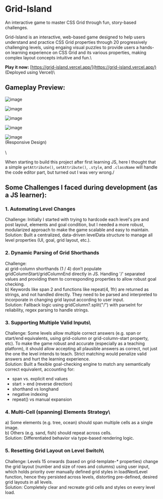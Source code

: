 # Grid-Island
An interactive game to master CSS Grid through fun, story-based challenges.

Grid-Island is an interactive, web-based game designed to help users understand and practice CSS Grid properties through 20 progressively challenging levels, using engaing visual puzzles to provide users a hands-on learning experience on CSS Grid and its various properties, making complex layout concepts intuitive and fun.\


**Play it now:** [https://grid-island.vercel.app/](https://grid-island.vercel.app/) (Deployed using Vercel)\


## Gameplay Preview:

![image](https://github.com/user-attachments/assets/50e7642e-8d3c-4134-9f25-ade66b5be493)

![image](https://github.com/user-attachments/assets/2877d793-1617-41d4-bcd9-55977d46d196)

![image](https://github.com/user-attachments/assets/cc6fb042-caf2-42b2-ad56-f83b23e8c699)

![image](https://github.com/user-attachments/assets/637a21a1-1a64-4d89-8377-f2671fb0f239)

![image](https://github.com/user-attachments/assets/104e720a-dd32-423b-9c5f-d7b8c75ef4d4)\
(Responsive Design)\
\
\


When starting to build this project after first learning JS, here I thought that a simple `getAttribute()`, `setAttribute()`, `.style`, and `.className` will handle the code editor part, but turned out I was very wrong./

## Some Challenges I faced during development (as a JS learner):

### 1. Automating Level Changes
Challenge: Initially I started with trying to hardcode each level's pre and post layout, elements and goal condition, but I needed a more robust, modularized approach to make the game scalable and easy to maintain.
Solution: Built a centralized, data-driven levelData structure to manage all level properties (UI, goal, grid layout, etc.).

### 2. Dynamic Parsing of Grid Shorthands
Challenge: \
a) grid-column shorthands (1 / 4) don’t populate gridColumnStart/gridColumnEnd directly in JS. Handling '/' separated values and providing them to corresponding properties to allow robust goal checking.\
b) Keywords like span 2 and functions like repeat(4, 1fr) are returned as strings, and not handled directly. They need to be parsed and interpreted to incorporate in changing grid layout according to user input.\
Solution: Fallback logic using gridColumn?.split("/") with parseInt for reliability, regex parsing to handle strings.

### 3. Supporting Multiple Valid Inputs\
Challenge: Some levels allow multiple correct answers (e.g. span or start/end equivalents, using grid-column or grid-column-start property, etc). To make the game robust and accurate (especially as a teaching platform), it should allow accepting all plausible answers as correct, not just the one the level intends to teach. Strict matching would penalize valid answers and hurt the learning experience.\
Solution: Built a flexible goal-checking engine to match any semantically correct equivalent, accounting for:
- span vs. explicit end values
- start > end (reverse direction)
- shorthand vs longhand
- negative indexing
- repeat() vs manual expansion

### 4. Multi-Cell (spanning) Elements Strategy\
a) Some elements (e.g. tree, ocean) should span multiple cells as a single image.\
b) Others (e.g. sand, fish) should repeat across cells.\
Solution: Differentiated behavior via type-based rendering logic.

### 5. Resetting Grid Layout on Level Switch\
Challenge: Levels 15 onwards (based on grid-template-* properties) change the grid layout (number and size of rows and columns) using user input, which holds priority over manually defined grid styles in loadNextLevel function, hence they persisted across levels, distorting pre-defined, desired grid layouts in all levels.\
Solution: Completely clear and recreate grid cells and styles on every level load.
